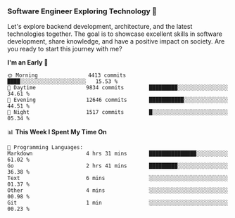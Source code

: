 ### Software Engineer Exploring Technology 🚀 

Let's explore backend development, architecture, and the latest technologies together. The goal is to showcase excellent skills in software development, share knowledge, and have a positive impact on society. Are you ready to start this journey with me?

<!--START_SECTION:waka-->
**I'm an Early 🐤** 

```text
🌞 Morning                4413 commits        ████░░░░░░░░░░░░░░░░░░░░░   15.53 % 
🌆 Daytime                9834 commits        █████████░░░░░░░░░░░░░░░░   34.61 % 
🌃 Evening                12646 commits       ███████████░░░░░░░░░░░░░░   44.51 % 
🌙 Night                  1517 commits        █░░░░░░░░░░░░░░░░░░░░░░░░   05.34 % 
```


📊 **This Week I Spent My Time On** 

```text
💬 Programming Languages: 
Markdown                 4 hrs 31 mins       ███████████████░░░░░░░░░░   61.02 % 
Go                       2 hrs 41 mins       █████████░░░░░░░░░░░░░░░░   36.38 % 
Text                     6 mins              ░░░░░░░░░░░░░░░░░░░░░░░░░   01.37 % 
Other                    4 mins              ░░░░░░░░░░░░░░░░░░░░░░░░░   00.98 % 
Git                      1 min               ░░░░░░░░░░░░░░░░░░░░░░░░░   00.23 % 
```


<!--END_SECTION:waka-->
